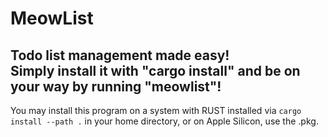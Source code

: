 # MeowList
Todo list management made easy!<br>
Simply install it with "cargo install" and be on your way by running "meowlist"!<br>
------------
You may install this program on a system with RUST installed via `cargo install --path .` in your home directory, or on Apple Silicon, use the .pkg.
